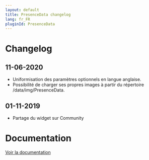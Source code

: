 ```yaml
---
layout: default
title: PresenceData changelog
lang: fr_FR
pluginId: PresenceData
---
```


# Changelog

## 11-06-2020

- Uniformisation des paramètres optionnels en langue anglaise.
- Possibilité de charger ses propres images à partir du répertoire /data/img/PresenceData.

## 01-11-2019

- Partage du widget sur Community

# Documentation

[Voir la documentation]({{site.baseurl}}/{{page.pluginId}}/{{page.lang}})
